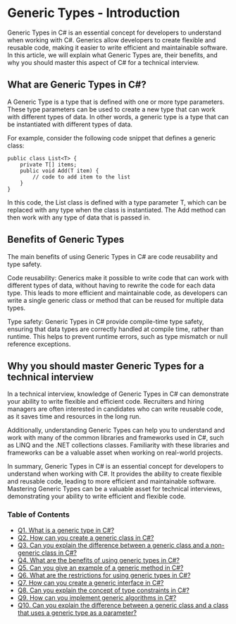 # Generic Types - Introduction

Generic Types in C# is an essential concept for developers to understand when working with C#. Generics allow developers to create flexible and reusable code, making it easier to write efficient and maintainable software. In this article, we will explain what Generic Types are, their benefits, and why you should master this aspect of C# for a technical interview.

## What are Generic Types in C#?
A Generic Type is a type that is defined with one or more type parameters. These type parameters can be used to create a new type that can work with different types of data. In other words, a generic type is a type that can be instantiated with different types of data.

For example, consider the following code snippet that defines a generic class:

```
public class List<T> {
    private T[] items;
    public void Add(T item) {
        // code to add item to the list
    }
}
```

In this code, the List class is defined with a type parameter T, which can be replaced with any type when the class is instantiated. The Add method can then work with any type of data that is passed in.

## Benefits of Generic Types
The main benefits of using Generic Types in C# are code reusability and type safety.

Code reusability: Generics make it possible to write code that can work with different types of data, without having to rewrite the code for each data type. This leads to more efficient and maintainable code, as developers can write a single generic class or method that can be reused for multiple data types.

Type safety: Generic Types in C# provide compile-time type safety, ensuring that data types are correctly handled at compile time, rather than runtime. This helps to prevent runtime errors, such as type mismatch or null reference exceptions.

## Why you should master Generic Types for a technical interview
In a technical interview, knowledge of Generic Types in C# can demonstrate your ability to write flexible and efficient code. Recruiters and hiring managers are often interested in candidates who can write reusable code, as it saves time and resources in the long run.

Additionally, understanding Generic Types can help you to understand and work with many of the common libraries and frameworks used in C#, such as LINQ and the .NET collections classes. Familiarity with these libraries and frameworks can be a valuable asset when working on real-world projects.

In summary, Generic Types in C# is an essential concept for developers to understand when working with C#. It provides the ability to create flexible and reusable code, leading to more efficient and maintainable software. Mastering Generic Types can be a valuable asset for technical interviews, demonstrating your ability to write efficient and flexible code.

### Table of Contents
- [Q1. What is a generic type in C#?](https://github.com/rcallaby/CSharp-Interview-Questions/blob/main/Generic-Types/GT-Question1.md)
- [Q2. How can you create a generic class in C#?](https://github.com/rcallaby/CSharp-Interview-Questions/blob/main/Generic-Types/GT-Question2.md)
- [Q3. Can you explain the difference between a generic class and a non-generic class in C#?](https://github.com/rcallaby/CSharp-Interview-Questions/blob/main/Generic-Types/GT-Question3.md)
- [Q4. What are the benefits of using generic types in C#?](https://github.com/rcallaby/CSharp-Interview-Questions/blob/main/Generic-Types/GT-Question4.md)
- [Q5. Can you give an example of a generic method in C#?](https://github.com/rcallaby/CSharp-Interview-Questions/blob/main/Generic-Types/GT-Question5.md)
- [Q6. What are the restrictions for using generic types in C#?](https://github.com/rcallaby/CSharp-Interview-Questions/blob/main/Generic-Types/GT-Question6.md)
- [Q7. How can you create a generic interface in C#?](https://github.com/rcallaby/CSharp-Interview-Questions/blob/main/Generic-Types/GT-Question7.md)
- [Q8. Can you explain the concept of type constraints in C#?](https://github.com/rcallaby/CSharp-Interview-Questions/blob/main/Generic-Types/GT-Question8.md)
- [Q9. How can you implement generic algorithms in C#?](https://github.com/rcallaby/CSharp-Interview-Questions/blob/main/Generic-Types/GT-Question9.md)
- [Q10. Can you explain the difference between a generic class and a class that uses a generic type as a parameter?](https://github.com/rcallaby/CSharp-Interview-Questions/blob/main/Generic-Types/GT-Question10.md)